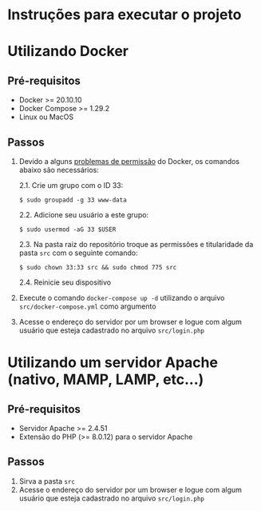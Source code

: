 # Instruções para executar o projeto

# Utilizando Docker

## Pré-requisitos

- Docker >= 20.10.10
- Docker Compose >= 1.29.2
- Linux ou MacOS

## Passos

1. Devido a alguns [problemas de permissão](https://github.com/docker/compose/issues/5507#issuecomment-353890002) do Docker, os comandos abaixo são necessários:

    2.1. Crie um grupo com o ID 33:

    ```
    $ sudo groupadd -g 33 www-data
    ```

    2.2. Adicione seu usuário a este grupo:

    ```
    $ sudo usermod -aG 33 $USER
    ```

    2.3. Na pasta raiz do repositório troque as permissões e titularidade da pasta `src` com o seguinte comando:

    ```
    $ sudo chown 33:33 src && sudo chmod 775 src
    ```

    2.4. Reinicie seu dispositivo

2. Execute o comando `docker-compose up -d` utilizando o arquivo `src/docker-compose.yml` como argumento

3. Acesse o endereço do servidor por um browser e logue com algum usuário que esteja cadastrado no arquivo `src/login.php`

# Utilizando um servidor Apache (nativo, MAMP, LAMP, etc...)

## Pré-requisitos

- Servidor Apache >= 2.4.51
- Extensão do PHP (>= 8.0.12) para o servidor Apache

## Passos

1. Sirva a pasta `src`
2. Acesse o endereço do servidor por um browser e logue com algum usuário que esteja cadastrado no arquivo `src/login.php`
